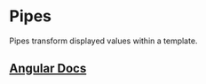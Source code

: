 # Pipes

Pipes transform displayed values within a template.

## [Angular Docs](https://angular.io/docs/ts/latest/guide/pipes.html)
